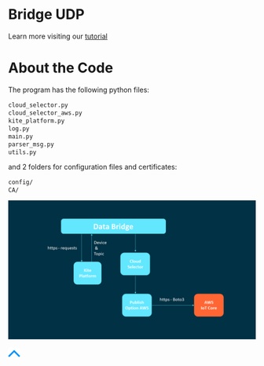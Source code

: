 # Bridge UDP

Learn more visiting our [tutorial](../../tutorials/Bridge_UDP.md)


# About the Code

The program has the following python files:

```
cloud_selector.py
cloud_selector_aws.py
kite_platform.py
log.py
main.py
parser_msg.py
utils.py
```

and 2 folders for configuration files and certificates:
```
config/
CA/
```

![pic](img/Bridge_code.png)


[![pic](img/arrow_up.png)](#bridge-udp)
